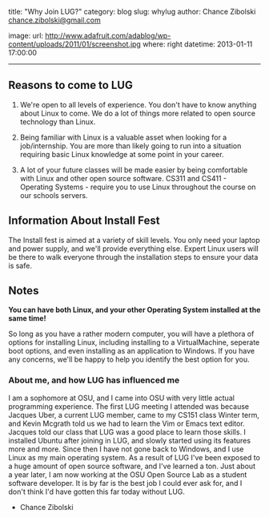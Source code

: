title: "Why Join LUG?"
category: blog
slug: whylug
author: Chance Zibolski <chance.zibolski@gmail.com>

image:
    url: http://www.adafruit.com/adablog/wp-content/uploads/2011/01/screenshot.jpg
    where: right
datetime: 2013-01-11 17:00:00

---

## Reasons to come to LUG

1) We're open to all levels of experience. You don't have to know anything
about Linux to come. We do a lot of things more related to open source
technology than Linux.

2) Being familiar with Linux is a valuable asset when looking for a
job/internship. You are more than likely going to run into a situation
requiring basic Linux knowledge at some point in your career.

3) A lot of your future classes will be made easier by being comfortable with
Linux and other open source software. CS311 and CS411 - Operating Systems -
require you to use Linux throughout the course on our schools servers.

## Information About Install Fest

The Install fest is aimed at a variety of skill levels. You only need your
laptop and power supply, and we'll provide everything else. Expert Linux users
will be there to walk everyone through the installation steps to ensure your
data is safe.

## Notes

**You can have both Linux, and your other Operating System installed at the
same time!**

So long as you have a rather modern computer, you will have a plethora of
options for installing Linux, including installing to a VirtualMachine,
seperate boot options, and even installing as an application to Windows. If
you have any concerns, we'll be happy to help you identify the best option for
you.

### About me, and how LUG has influenced me

I am a sophomore at OSU, and I came into OSU with very little actual
programming experience. The first LUG meeting I attended was because Jacques
Uber, a current LUG member, came to my CS151 class Winter term, and Kevin
Mcgrath told us we had to learn the Vim or Emacs text editor. Jacques told our
class that LUG was a good place to learn those skills.
I installed Ubuntu after joining in LUG, and slowly started using its features
more and more. Since then I have not gone back to Windows, and I use Linux as
my main operating system. As a result of LUG I've been exposed to a huge
amount of open source software, and I've learned a ton.
Just about a year later, I am now working at the OSU Open Source Lab as a
student software developer. It is by far is the best job I could ever ask for,
and I don't think I'd have gotten this far today without LUG.
- Chance Zibolski

